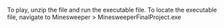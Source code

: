 To play, unzip the file and run the executable file.
To locate the executable file, navigate to Minesweeper > MinesweeperFinalProject.exe
